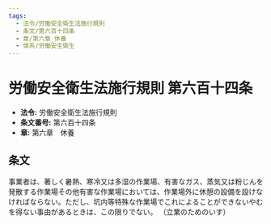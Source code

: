 ```yaml
---
tags:
  - 法令/労働安全衛生法施行規則
  - 条文/第六百十四条
  - 章/第六章_休養
  - 体系/労働安全衛生
---
```

# 労働安全衛生法施行規則 第六百十四条

- **法令:** 労働安全衛生法施行規則
- **条文番号:** 第六百十四条
- **章:** 第六章　休養

## 条文
事業者は、著しく暑熱、寒冷又は多湿の作業場、有害なガス、蒸気又は粉じんを発散する作業場その他有害な作業場においては、作業場外に休憩の設備を設けなければならない。ただし、坑内等特殊な作業場でこれによることができないやむを得ない事由があるときは、この限りでない。
（立業のためのいす）

